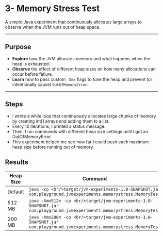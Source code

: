 # 3- Memory Stress Test

A simple Java experiment that continuously allocates large arrays to observe when the JVM runs out of heap space.

---

## Purpose

- **Explore** how the JVM allocates memory and what happens when the heap is exhausted.
- **Observe** the effect of different heap sizes on how many allocations can occur before failure.
- **Learn** how to pass custom `-Xmx` flags to tune the heap and prevent (or intentionally cause) `OutOfMemoryError`.

---

## Steps
- I wrote a while loop that continuously allocates large chunks of memory by creating int[] arrays and adding them to a list.
- Every 10 iterations, I printed a status message.
- Then, I ran commands with different heap size settings until I got an OutOfMemoryError.
- This experiment helped me see how far I could push each maximum heap size before running out of memory.

## Results

| **Heap Size** | **Command**                                                                                                            | **Allocated Blocks** | **Error Message**  |
|---------------|------------------------------------------------------------------------------------------------------------------------|----------------------|--------------------|
| Default       | `java -cp <br/>target/jvm-experiments-1.0-SNAPSHOT.jar com.playground.jvmexperiments.memorystress.MemoryTest`          | ~4600                | `OutOfMemoryError` |
| 512 MB        | `java -Xmx512m -cp <br/>target/jvm-experiments-1.0-SNAPSHOT.jar com.playground.jvmexperiments.memorystress.MemoryTest` | ~500                 | `OutOfMemoryError` |
| 200 MB        | `java -Xmx200m -cp <br/>target/jvm-experiments-1.0-SNAPSHOT.jar com.playground.jvmexperiments.memorystress.MemoryTest` | ~190                 | `OutOfMemoryError` |


